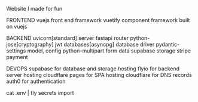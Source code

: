 Website I made for fun

FRONTEND
vuejs front end framework
vuetify component framework built on vuejs

BACKEND
uvicorn[standard] server
fastapi router
python-jose[cryptography] jwt
databases[asyncpg] database driver
pydantic-settings model, config
python-multipart form data
supabase storage
stripe payment

DEVOPS
supabase for database and storage hosting
flyio for backend server hosting
cloudflare pages for SPA hosting
cloudflare for DNS records
auth0 for authentication

cat .env | fly secrets import 